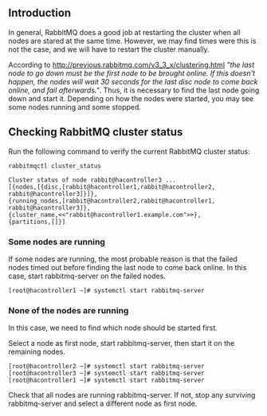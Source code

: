 Introduction
------------

In general, RabbitMQ does a good job at restarting the cluster when all nodes are stared at the same time. However, we may find times were this is not the case, and we will have to restart the cluster manually.

According to [<http://previous.rabbitmq.com/v3_3_x/clustering.html>](http://previous.rabbitmq.com/v3_3_x/clustering.html) *"the last node to go down must be the first node to be brought online. If this doesn't happen, the nodes will wait 30 seconds for the last disc node to come back online, and fail afterwards."*. Thus, it is necessary to find the last node going down and start it. Depending on how the nodes were started, you may see some nodes running and some stopped.

Checking RabbitMQ cluster status
--------------------------------

Run the following command to verify the current RabbitMQ cluster status:

    rabbitmqctl cluster_status

    Cluster status of node rabbit@hacontroller3 ...
    [{nodes,[{disc,[rabbit@hacontroller1,rabbit@hacontroller2,
    rabbit@hacontroller3]}]},
    {running_nodes,[rabbit@hacontroller2,rabbit@hacontroller1,
    rabbit@hacontroller3]},
    {cluster_name,<<"rabbit@hacontroller1.example.com">>},
    {partitions,[]}]

### Some nodes are running

If some nodes are running, the most probable reason is that the failed nodes timed out before finding the last node to come back online. In this case, start rabbitmq-server on the failed nodes.

    [root@hacontroller1 ~]# systemctl start rabbitmq-server

### None of the nodes are running

In this case, we need to find which node should be started first.

Select a node as first node, start rabbitmq-server, then start it on the remaining nodes.

    [root@hacontroller2 ~]# systemctl start rabbitmq-server
    [root@hacontroller3 ~]# systemctl start rabbitmq-server
    [root@hacontroller1 ~]# systemctl start rabbitmq-server

Check that all nodes are running rabbitmq-server. If not, stop any surviving rabbitmq-server and select a different node as first node.

